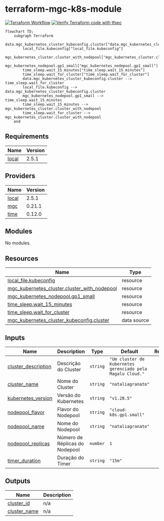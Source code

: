 # terraform-mgc-k8s-module

[![Terraform Workflow](https://github.com/nataliagranato/granato_iac-magalu-kubernetes/actions/workflows/terraform.yml/badge.svg)](https://github.com/nataliagranato/granato_iac-magalu-kubernetes/actions/workflows/terraform.yml) [![Verify Terraform code with tfsec](https://github.com/nataliagranato/granato_iac-magalu-kubernetes/actions/workflows/tfscan.yml/badge.svg)](https://github.com/nataliagranato/granato_iac-magalu-kubernetes/actions/workflows/tfscan.yml)
<!-- BEGIN_TF_DOCS -->

```mermaid
flowchart TD;
	subgraph Terraform
		data.mgc_kubernetes_cluster_kubeconfig.cluster["data.mgc_kubernetes_cluster_kubeconfig.cluster"]
		local_file.kubeconfig["local_file.kubeconfig"]
		mgc_kubernetes_cluster.cluster_with_nodepool["mgc_kubernetes_cluster.cluster_with_nodepool"]
		mgc_kubernetes_nodepool.gp1_small["mgc_kubernetes_nodepool.gp1_small"]
		time_sleep.wait_15_minutes["time_sleep.wait_15_minutes"]
		time_sleep.wait_for_cluster["time_sleep.wait_for_cluster"]
		data.mgc_kubernetes_cluster_kubeconfig.cluster --> time_sleep.wait_for_cluster
		local_file.kubeconfig --> data.mgc_kubernetes_cluster_kubeconfig.cluster
		mgc_kubernetes_nodepool.gp1_small --> time_sleep.wait_15_minutes
		time_sleep.wait_15_minutes --> mgc_kubernetes_cluster.cluster_with_nodepool
		time_sleep.wait_for_cluster --> mgc_kubernetes_cluster.cluster_with_nodepool
	end
```

## Requirements

| Name | Version |
|------|---------|
| <a name="requirement_local"></a> [local](#requirement\_local) | 2.5.1 |

## Providers

| Name | Version |
|------|---------|
| <a name="provider_local"></a> [local](#provider\_local) | 2.5.1 |
| <a name="provider_mgc"></a> [mgc](#provider\_mgc) | 0.21.1 |
| <a name="provider_time"></a> [time](#provider\_time) | 0.12.0 |

## Modules

No modules.

## Resources

| Name | Type |
|------|------|
| [local_file.kubeconfig](https://registry.terraform.io/providers/hashicorp/local/2.5.1/docs/resources/file) | resource |
| [mgc_kubernetes_cluster.cluster_with_nodepool](https://registry.terraform.io/providers/magalucloud/mgc/latest/docs/resources/kubernetes_cluster) | resource |
| [mgc_kubernetes_nodepool.gp1_small](https://registry.terraform.io/providers/magalucloud/mgc/latest/docs/resources/kubernetes_nodepool) | resource |
| [time_sleep.wait_15_minutes](https://registry.terraform.io/providers/hashicorp/time/latest/docs/resources/sleep) | resource |
| [time_sleep.wait_for_cluster](https://registry.terraform.io/providers/hashicorp/time/latest/docs/resources/sleep) | resource |
| [mgc_kubernetes_cluster_kubeconfig.cluster](https://registry.terraform.io/providers/magalucloud/mgc/latest/docs/data-sources/kubernetes_cluster_kubeconfig) | data source |

## Inputs

| Name | Description | Type | Default | Required |
|------|-------------|------|---------|:--------:|
| <a name="input_cluster_description"></a> [cluster\_description](#input\_cluster\_description) | Descrição do Cluster | `string` | `"Um cluster de Kubernetes gerenciado pela Magalu Cloud."` | no |
| <a name="input_cluster_name"></a> [cluster\_name](#input\_cluster\_name) | Nome do Cluster | `string` | `"nataliagranato"` | no |
| <a name="input_kubernetes_version"></a> [kubernetes\_version](#input\_kubernetes\_version) | Versão do Kubernetes | `string` | `"v1.28.5"` | no |
| <a name="input_nodepool_flavor"></a> [nodepool\_flavor](#input\_nodepool\_flavor) | Flavor do Nodepool | `string` | `"cloud-k8s.gp1.small"` | no |
| <a name="input_nodepool_name"></a> [nodepool\_name](#input\_nodepool\_name) | Nome do Nodepool | `string` | `"nataliagranato"` | no |
| <a name="input_nodepool_replicas"></a> [nodepool\_replicas](#input\_nodepool\_replicas) | Número de Réplicas do Nodepool | `number` | `1` | no |
| <a name="input_timer_duration"></a> [timer\_duration](#input\_timer\_duration) | Duração do Timer | `string` | `"15m"` | no |

## Outputs

| Name | Description |
|------|-------------|
| <a name="output_cluster_id"></a> [cluster\_id](#output\_cluster\_id) | n/a |
| <a name="output_cluster_name"></a> [cluster\_name](#output\_cluster\_name) | n/a |
<!-- END_TF_DOCS -->
